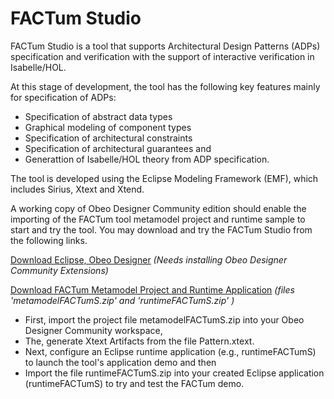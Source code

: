 # FACTum Studio
[//]: # (Architectural Design Constraints Specification and Verification)

FACTum Studio is a tool that supports Architectural Design Patterns (ADPs) specification and verification with the support of interactive verification in Isabelle/HOL.

At this stage of development, the tool has the following key features mainly for specification of ADPs:
* Specification of abstract data types
* Graphical modeling of component types
* Specification of architectural constraints 
* Specification of architectural guarantees and
* Generattion of Isabelle/HOL theory from ADP specification.

The tool is developed using the Eclipse Modeling Framework (EMF), which includes Sirius, Xtext and Xtend.  

A working copy of Obeo Designer Community edition should enable the importing of the FACTum tool metamodel project and runtime sample to start and try the tool. You may download and try the FACTum Studio from the following links. 

[Download Eclipse, Obeo Designer](https://www.obeodesigner.com/en/download) *(Needs installing Obeo Designer Community Extensions)*

[Download FACTum Metamodel Project and Runtime Application](https://goo.gl/fgZN2Y) *(files 'metamodelFACTumS.zip' and 'runtimeFACTumS.zip' )*
* First, import the project file metamodelFACTumS.zip into your Obeo Designer Community workspace, 
* The, generate Xtext Artifacts from the file Pattern.xtext. 
* Next, configure an Eclipse runtime application (e.g., runtimeFACTumS) to launch the tool's application demo and then
* Import the file runtimeFACTumS.zip into your created Eclipse application (runtimeFACTumS) to try and test the FACTum demo.
